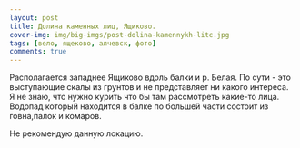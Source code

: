 ```yaml
---
layout: post
title: Долина каменных лиц, Ящиково.
cover-img: img/big-imgs/post-dolina-kamennykh-litc.jpg
tags: [вело, ящеково, алчевск, фото]
comments: true
---
```


Располагается западнее Ящиково вдоль балки и р. Белая. По сути - это выступающие скалы из грунтов и не представляет ни какого интереса. Я не знаю, что нужно курить что бы там рассмотреть какие-то лица. Водопад который находится в балке по большей части состоит из говна,палок и комаров.

Не рекомендую данную локацию. 
